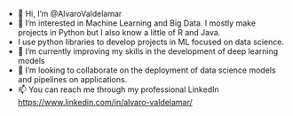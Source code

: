 - 👋 Hi, I’m @AlvaroValdelamar
- 👀 I’m interested in Machine Learning and Big Data. I mostly make projects in Python but I also know a little of R and Java.
-  I use python libraries to develop projects in ML focused on data science.
- 🌱 I’m currently improving my skills in the development of deep learning models
- 💞️ I’m looking to collaborate on the deployment of data science models and pipelines on applications.
- 📫 You can reach me through my professional LinkedIn https://www.linkedin.com/in/alvaro-valdelamar/

<!---
AlvaroValdelamar/AlvaroValdelamar is a ✨ special ✨ repository because its `README.md` (this file) appears on your GitHub profile.
You can click the Preview link to take a look at your changes.
--->
